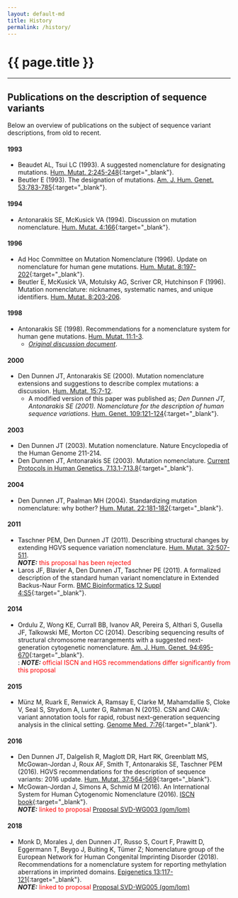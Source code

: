 ```yaml
---
layout: default-md
title: History
permalink: /history/
---
```


# {{ page.title }}

* * *

## Publications on the description of sequence variants

Below an overview of publications on the subject of sequence variant descriptions, from old to recent.

#### **1993**

*	Beaudet AL, Tsui LC (1993). A suggested nomenclature for designating mutations. [Hum. Mutat. 2:245-248](http://onlinelibrary.wiley.com/doi/10.1002/humu.1380020402/abstract){:target="\_blank"}.
*	Beutler E (1993). The designation of mutations. [Am. J. Hum. Genet. 53:783-785](http://www.ncbi.nlm.nih.gov/pmc/articles/PMC1682427/pdf/ajhg00054-0240.pdf){:target="\_blank"}.


#### **1994**

*	Antonarakis SE, McKusick VA (1994). Discussion on mutation nomenclature. [Hum. Mutat. 4:166](http://onlinelibrary.wiley.com/doi/10.1002/humu.1380040215/pdf){:target="\_blank"}.


#### **1996**

*	Ad Hoc Committee on Mutation Nomenclature (1996). Update on nomenclature for human gene mutations. [Hum. Mutat. 8:197-202](http://onlinelibrary.wiley.com/doi/10.1002/humu.1380080302/pdf){:target="\_blank"}.
*   Beutler E, McKusick VA, Motulsky AG, Scriver CR, Hutchinson F (1996). Mutation nomenclature: nicknames, systematic names, and unique identifiers. [Hum. Mutat. 8:203-206](http://onlinelibrary.wiley.com/doi/10.1002/%28SICI%291098-1004%281996%298:3%3C203::AID-HUMU1%3E3.0.CO;2-A/pdf).


#### **1998**

*	Antonarakis SE (1998). Recommendations for a nomenclature system for human gene mutations. [Hum. Mutat. 11:1-3](http://www3.interscience.wiley.com/cgi-bin/fulltext/5001291/PDFSTART).
	*	[_Original discussion document_](../history-1996.html).


#### **2000**

*	Den Dunnen JT, Antonarakis SE (2000). Mutation nomenclature extensions and suggestions to describe complex mutations: a discussion. [Hum. Mutat. 15:7-12](http://www3.interscience.wiley.com/cgi-bin/fulltext/68503056/PDFSTART).  
	*	A modified version of this paper was published as; _Den Dunnen JT, Antonarakis SE (2001). Nomenclature for the description of human sequence variations_. [Hum. Genet. 109:121-124](link.springer.com/article/10.1007/s004390100505){:target="\_blank"}.


#### **2003**

*	Den Dunnen JT (2003). Mutation nomenclature. Nature Encyclopedia of the Human Genome 211-214.
*	Den Dunnen JT, Antonarakis SE (2003). Mutation nomenclature. [Current Protocols in Human Genetics. 7.13.1-7.13.8](http://www.currentprotocols.com/WileyCDA/CPTitle/isbn-0471034207.html){:target="\_blank"}.


#### **2004**

*	Den Dunnen JT, Paalman MH (2004). Standardizing mutation nomenclature: why bother? [Hum. Mutat. 22:181-182](http://onlinelibrary.wiley.com/doi/10.1002/humu.10262/pdf){:target="\_blank"}.


#### **2011**

*	Taschner PEM, Den Dunnen JT (2011). Describing structural changes by extending HGVS sequence variation nomenclature. [Hum. Mutat. 32:507-511](http://onlinelibrary.wiley.com/doi/10.1002/humu.21427/pdf).<br>
_**NOTE:**_	<font color="#FF0000">this proposal has been rejected</font>
*   Laros JF, Blavier A, Den Dunnen JT, Taschner PE (2011). A formalized description of the standard human variant nomenclature in Extended Backus-Naur Form. [BMC Bioinformatics 12 Suppl 4:S5](http://www.ncbi.nlm.nih.gov/pmc/articles/PMC3194197/pdf/1471-2105-12-S4-S5.pdf){:target="\_blank"}.


#### **2014**

*   Ordulu Z, Wong KE, Currall BB, Ivanov AR, Pereira S, Althari S, Gusella JF, Talkowski ME, Morton CC (2014). Describing sequencing results of structural chromosome rearrangements with a suggested next-generation cytogenetic nomenclature. [Am. J. Hum. Genet. 94:695-670](http://doi.org/10.1016/j.ajhg.2014.03.020){:target="\_blank"}.<br>
:	_**NOTE:**_	<font color="#FF0000">official ISCN and HGS recommendations differ significantly from this proposal</font>

#### **2015**

*	Münz M, Ruark E, Renwick A, Ramsay E, Clarke M, Mahamdallie S, Cloke V, Seal S, Strydom A, Lunter G, Rahman N (2015). CSN and CAVA: variant annotation tools for rapid, robust next-generation sequencing analysis in the clinical setting. [Genome Med. 7:76](http://genomemedicine.biomedcentral.com/articles/10.1186/s13073-015-0195-6){:target="\_blank"}.

#### **2016**

*   Den Dunnen JT, Dalgelish R, Maglott DR, Hart RK, Greenblatt MS, McGowan-Jordan J, Roux AF, Smith T, Antonarakis SE, Taschner PEM (2016). HGVS recommendations for the description of sequence variants: 2016 update. [Hum. Mutat. 37:564-569](http://onlinelibrary.wiley.com/doi/10.1002/humu.22981/pdf){:target="\_blank"}.
*   McGowan-Jordan J, Simons A, Schmid M (2016). An International System for Human Cytogenomic Nomenclature (2016). [ISCN book](https://www.karger.com/Book/Home/271658){:target="\_blank"}.<br>
_**NOTE:**_	<font color="#FF0000">linked to  proposal [Proposal SVD-WG003 (gom/lom)](/bg-material/consultation/svd-wg003)</font>

#### **2018**

*   Monk D, Morales J, den Dunnen JT, Russo S, Court F, Prawitt D, Eggermann T, Beygo J, Buiting K, Tümer Z; Nomenclature group of the European Network for Human Congenital Imprinting Disorder (2018). Recommendations for a nomenclature system for reporting methylation aberrations in imprinted domains. [Epigenetics 13:117-121](https://www.ncbi.nlm.nih.gov/pubmed/?term=27911167){:target="\_blank"}.<br>
_**NOTE:**_	<font color="#FF0000">linked to  proposal [Proposal SVD-WG005 (gom/lom)](/bg-material/consultation/svd-wg005)</font>

